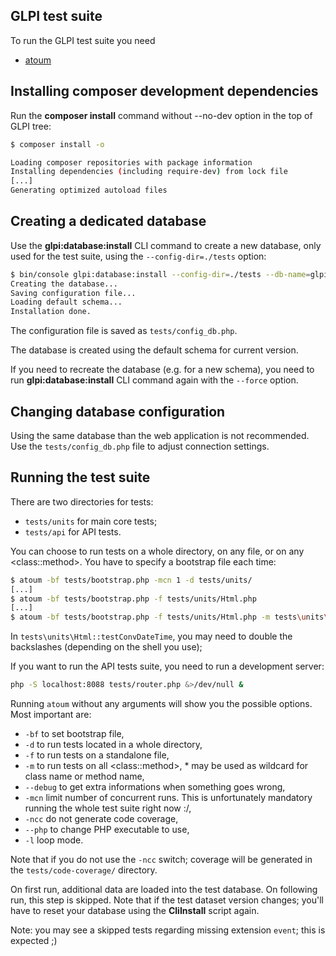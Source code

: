 ## GLPI test suite

To run the GLPI test suite you need

* [atoum](http://atoum.org/)

Installing composer development dependencies
----------------------

Run the **composer install** command without --no-dev option in the top of GLPI tree:

```bash
$ composer install -o

Loading composer repositories with package information
Installing dependencies (including require-dev) from lock file
[...]
Generating optimized autoload files
```

Creating a dedicated database
-----------------------------

Use the **glpi:database:install** CLI command to create a new database,
only used for the test suite, using the `--config-dir=./tests` option:

```bash
$ bin/console glpi:database:install --config-dir=./tests --db-name=glpitests --db-user=root --db-password=xxxx
Creating the database...
Saving configuration file...
Loading default schema...
Installation done.
```

The configuration file is saved as `tests/config_db.php`.

The database is created using the default schema for current version.

If you need to recreate the database (e.g. for a new schema), you need to run
**glpi:database:install** CLI command again with the `--force` option.


Changing database configuration
-------------------------------

Using the same database than the web application is not recommended. Use the `tests/config_db.php` file to adjust connection settings.

Running the test suite
----------------------

There are two directories for tests:
- `tests/units` for main core tests;
- `tests/api` for API tests.

You can choose to run tests on a whole directory, on any file, or on any \<class::method>. You have to specify a bootstrap file each time:

```bash
$ atoum -bf tests/bootstrap.php -mcn 1 -d tests/units/
[...]
$ atoum -bf tests/bootstrap.php -f tests/units/Html.php
[...]
$ atoum -bf tests/bootstrap.php -f tests/units/Html.php -m tests\units\Html::testConvDateTime
```
In `tests\units\Html::testConvDateTime`, you may need to double the backslashes (depending on the shell you use);

If you want to run the API tests suite, you need to run a development server:

```bash
php -S localhost:8088 tests/router.php &>/dev/null &
```

Running `atoum` without any arguments will show you the possible options. Most important are:
- `-bf` to set bootstrap file,
- `-d` to run tests located in a whole directory,
- `-f` to run tests on a standalone file,
- `-m` to run tests on all \<class::method>, * may be used as wildcard for class name or method name,
- `--debug` to get extra informations when something goes wrong,
- `-mcn` limit number of concurrent runs. This is unfortunately mandatory running the whole test suite right now :/,
- `-ncc` do not generate code coverage,
- `--php` to change PHP executable to use,
- `-l` loop mode.

Note that if you do not use the `-ncc` switch; coverage will be generated in the `tests/code-coverage/` directory.

On first run, additional data are loaded into the test database. On following run, this step is skipped. Note that if the test dataset version changes; you'll have to reset your database using the **CliInstall** script again.

Note: you may see a skipped tests regarding missing extension `event`; this is expected ;)
